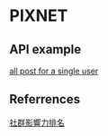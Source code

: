 # PIXNET

## API example

[all post for a single user](https://emma.pixnet.cc/blog/articles?user=v84454058&format=json)

## Referrences

[社群影響力排名](https://pixranking.events.pixnet.net/ranking/)
